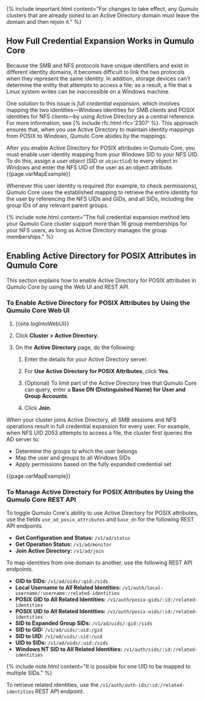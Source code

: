 {% include important.html content="For changes to take effect, any Qumulo clusters that are already joined to an Active Directory domain must leave the domain and then rejoin it." %}

## How Full Credential Expansion Works in Qumulo Core
Because the SMB and NFS protocols have unique identifiers and exist in different identity domains, it becomes difficult to link the two protocols when they represent the same identity. In addition, storage devices can't determine the entity that attempts to access a file; as a result, a file that a Linux system writes can be inaccessible on a Windows machine.

One solution to this issue is _full credential expansion_, which involves mapping the two identities&mdash;Windows identities for SMB clients and POSIX identities for NFS clients&mdash;by using Active Directory as a central reference. For more information, see {% include rfc.html rfc='2307' %}. This approach ensures that, when you use Active Directory to maintain identity mappings from POSIX to Windows, Qumulo Core abides by the mappings.

After you enable Active Directory for POSIX attributes in Qumulo Core, you must enable user identity mapping from your Windows SID to your NFS UID. To do this, assign a _user object_ (SID or `objectSid`) to every object in Windows and enter the NFS UID of the user as an object attribute. {{page.varMapExample}}

Whenever this user identity is required (for example, to check permissions), Qumulo Core uses the established mapping to retrieve the entire identity for the user by referencing the NFS UIDs and GIDs, and all SIDs, including the group IDs of any relevant parent groups.

{% include note.html content="The full credential expansion method lets your Qumulo Core cluster support more than 16 group memberships for your NFS users, as long as Active Directory manages the group memberships." %}

## Enabling Active Directory for POSIX Attributes in Qumulo Core
This section explains how to enable Active Directory for POSIX attributes in Qumulo Core by using the Web UI and REST API.

### To Enable Active Directory for POSIX Attributes by Using the Qumulo Core Web UI

1. {{site.logIntoWebUI}}

1. Click **Cluster > Active Directory**.

1. On the **Active Directory** page, do the following:

   1. Enter the details for your Active Directory server.

   1. For **Use Active Directory for POSIX Attributes**, click **Yes**.

   1. (Optional) To limit part of the Active Directory tree that Qumulo Core can query, enter a **Base DN (Distinguished Name) for User and Group Accounts**.
  
   1. Click **Join**.

When your cluster joins Active Directory, all SMB sessions and NFS operations result in full credential expansion for every user. For example, when NFS UID 2053 attempts to access a file, the cluster first queries the AD server to:

* Determine the groups to which the user belongs
* Map the user and groups to all Windows SIDs
* Apply permissions based on the fully expanded credential set

{{page.varMapExample}}

### To Manage Active Directory for POSIX Attributes by Using the Qumulo Core REST API
To toggle Qumulo Core's ability to use Active Directory for POSIX attributes, use the fields `use_ad_posix_attributes` and `base_dn` for the following REST API endpoints.

* **Get Configuration and Status:** `/v1/ad/status`
* **Get Operation Status:** `/v1/ad/monitor`
* **Join Active Directory:** `/v1/ad/join`

To map identities from one domain to another, use the following REST API endpoints.

* **GID to SIDs:** `/v1/ad/uids/:gid:/sids`
* **Local Username to All Related Identities:** `/v1/auth/local-username/:username:/related-identities`
* **POSIX GID to All Related Identities:** `/v1/auth/posix-gids/:id:/related-identities`
* **POSIX UID to All Related Identities:** `/v1/auth/posix-uids/:id:/related-identities`
* **SID to Expanded Group SIDs:** `/v1/ad/uids/:gid:/sids`
* **SID to GID:** `/v1/ad/uids/:uid:/gid`
* **SID to UID:** `/v1/ad/uids/:sid:/uid`
* **UID to SIDs:** `/v1/ad/uids/:uid:/sids`
* **Windows NT SID to All Related Identities:** `/v1/auth/sids/:id:/related-identities`

{% include note.html content="It is possible for one UID to be mapped to multiple SIDs." %}

To retrieve related identities, use the `/v1/auth/auth-ids/:id:/related-identities` REST API endpoint.
